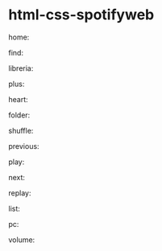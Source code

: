 # html-css-spotifyweb
home:
<i class="fa-solid fa-house"></i>

find:
<i class="fa-solid fa-magnifying-glass"></i>

libreria:
<i class="fa-solid fa-grip-lines-vertical"></i>
<i class="fa-solid fa-lines-leaning"></i>

plus:
<i class="fa-solid fa-plus"></i>

heart:
<i class="fa-regular fa-heart"></i>

folder:
<i class="fa-regular fa-folder"></i>

shuffle:
<i class="fa-solid fa-shuffle"></i>

previous:
<i class="fa-solid fa-backward-step"></i>

play:
<i class="fa-regular fa-circle-play"></i>

next:
<i class="fa-solid fa-forward-step"></i>

replay:
<i class="fa-solid fa-arrow-rotate-right"></i>

list:
<i class="fa-solid fa-list-ul"></i>

pc:
<i class="fa-solid fa-desktop"></i>

volume:
<i class="fa-solid fa-volume-high"></i>